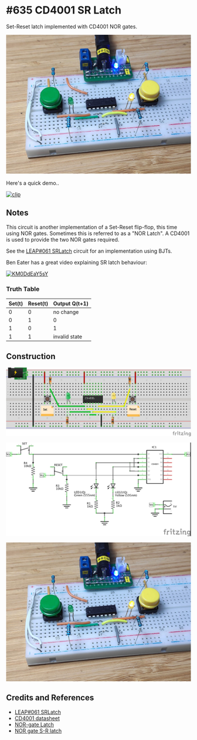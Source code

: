 # #635 CD4001 SR Latch

Set-Reset latch implemented with CD4001 NOR gates.

![Build](./assets/SRLatch_build.jpg?raw=true)

Here's a quick demo..

[![clip](https://img.youtube.com/vi/95eyO3oV5bk/0.jpg)](https://www.youtube.com/watch?v=95eyO3oV5bk)

## Notes

This circuit is another implementation of a Set-Reset flip-flop, this time using NOR gates.
Sometimes this is referred to as a "NOR Latch".
A CD4001 is used to provide the two NOR gates required.

See the [LEAP#061 SRLatch](../DigitalLogic/SRLatch) circuit for an implementation using BJTs.

Ben Eater has a great video explaining SR latch behaviour:

[![KM0DdEaY5sY](https://img.youtube.com/vi/KM0DdEaY5sY/0.jpg)](https://www.youtube.com/watch?v=KM0DdEaY5sY)

### Truth Table

| Set(t) | Reset(t) | Output Q(t+1) |
|--------|----------|---------------|
|      0 |        0 | no change     |
|      0 |        1 | 0             |
|      1 |        0 | 1             |
|      1 |        1 | invalid state |

## Construction

![bb](./assets/SRLatch_bb.jpg?raw=true)

![schematic](./assets/SRLatch_schematic.jpg?raw=true)

![Build](./assets/SRLatch_build.jpg?raw=true)

## Credits and References

* [LEAP#061 SRLatch](../DigitalLogic/SRLatch)
* [CD4001 datasheet](https://www.futurlec.com/4000Series/CD4001.shtml)
* [NOR-gate Latch](http://hyperphysics.phy-astr.gsu.edu/hbase/electronic/norlatch.html)
* [NOR gate S-R latch](http://www.allaboutcircuits.com/vol_6/chpt_7/3.html)
